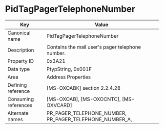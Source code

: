 # PidTagPagerTelephoneNumber

| Key | Value |
|---|---|
| Canonical name | PidTagPagerTelephoneNumber |
| Description | Contains the mail user's pager telephone number. |
| Property ID | 0x3A21 |
| Data type | PtypString, 0x001F |
| Area | Address Properties |
| Defining reference | [MS-OXOABK] section 2.2.4.28 |
| Consuming references | [MS-OXOAB], [MS-OXOCNTC], [MS-OXVCARD] |
| Alternate names | PR_PAGER_TELEPHONE_NUMBER, PR_PAGER_TELEPHONE_NUMBER_A, |
